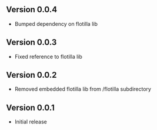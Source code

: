 Version 0.0.4
-------------
- Bumped dependency on flotilla lib

Version 0.0.3
-------------
- Fixed reference to flotilla lib

Version 0.0.2
-------------
 - Removed embedded flotilla lib from /flotilla subdirectory

Version 0.0.1
-------------
 - Initial release
